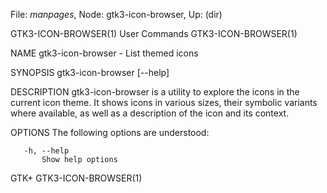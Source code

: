File: *manpages*,  Node: gtk3-icon-browser,  Up: (dir)

GTK3-ICON-BROWSER(1)             User Commands            GTK3-ICON-BROWSER(1)



NAME
       gtk3-icon-browser - List themed icons

SYNOPSIS
       gtk3-icon-browser [--help]

DESCRIPTION
       gtk3-icon-browser is a utility to explore the icons in the current icon
       theme. It shows icons in various sizes, their symbolic variants where
       available, as well as a description of the icon and its context.

OPTIONS
       The following options are understood:

       -h, --help
           Show help options



GTK+                                                      GTK3-ICON-BROWSER(1)
